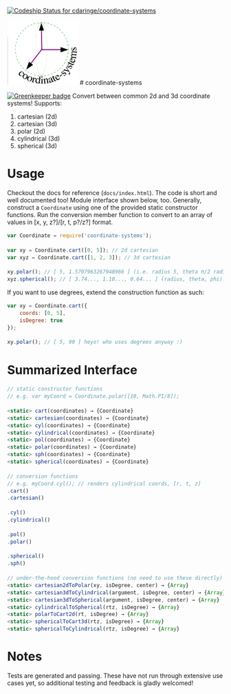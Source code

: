 [ ![Codeship Status for cdaringe/coordinate-systems](https://codeship.com/projects/17a94530-8285-0132-f7da-56a1ab730b01/status?branch=master)](https://codeship.com/projects/57887)

<img src="https://raw.githubusercontent.com/cdaringe/coordinate-systems/master/img/logo.png" height="150" width="165" >
# coordinate-systems

[![Greenkeeper badge](https://badges.greenkeeper.io/cdaringe/coordinate-systems.svg)](https://greenkeeper.io/)
Convert between common 2d and 3d coordinate systems!  Supports:

1. cartesian (2d)
1. cartesian (3d)
1. polar (2d)
1. cylindrical (3d)
1. spherical (3d)

# Usage
Checkout the docs for reference (`docs/index.html`).  The code is short and well documented too!  Module interface shown below, too.  Generally, construct a `Coordinate` using one of the provided static constructor functions.
Run the conversion member function to convert to an array of values in [x, y, z?]/[r, t, p?/z?] format.

```js
var Coordinate = require('coordinate-systems');

var xy = Coordinate.cart([0, 5]); // 2d cartesian
var xyz = Coordinate.cart([1, 2, 3]); // 3d cartesian

xy.polar(); // [ 5, 1.5707963267948966 ] (i.e. radius 5, theta π/2 radians)
xyz.spherical(); // [ 3.74..., 1.10..., 0.64... ] (radius, theta, phi)
```

If you want to use degrees, extend the construction function as such:

```js
var xy = Coordinate.cart({
    coords: [0, 5],
    isDegree: true
});

xy.polar(); // [ 5, 90 ] heyo! who uses degrees anyway :)
```

# Summarized Interface
```js
// static constructor functions
// e.g. var myCoord = Coordinate.polar([10, Math.PI/8]);

<static> cart(coordinates) → {Coordinate}
<static> cartesian(coordinates) → {Coordinate}
<static> cyl(coordinates) → {Coordinate}
<static> cylindrical(coordinates) → {Coordinate}
<static> pol(coordinates) → {Coordinate}
<static> polar(coordinates) → {Coordinate}
<static> sph(coordinates) → {Coordinate}
<static> spherical(coordinates) → {Coordinate}

// conversion functions
// e.g. myCoord.cyl(); // renders cylindrical coords, [r, t, z]
.cart()
.cartesian()

.cyl()
.cylindrical()

.pol()
.polar()

.spherical()
.sph()

// under-the-hood conversion functions (no need to use these directly)
<static> cartesian2dToPolar(xy, isDegree, center) → {Array}
<static> cartesian3dToCylindrical(argument, isDegree, center) → {Array}
<static> cartesian3dToSpherical(argument, isDegree, center) → {Array}
<static> cylindricalToSpherical(rtz, isDegree) → {Array}
<static> polarToCart2d(rt, isDegree) → {Array}
<static> sphericalToCart3d(rtz, isDegree) → {Array}
<static> sphericalToCylindrical(rtz, isDegree) → {Array}
```

# Notes
Tests are generated and passing.  These have not run through extensive use cases yet,
so additional testing and feedback is gladly welcomed!
